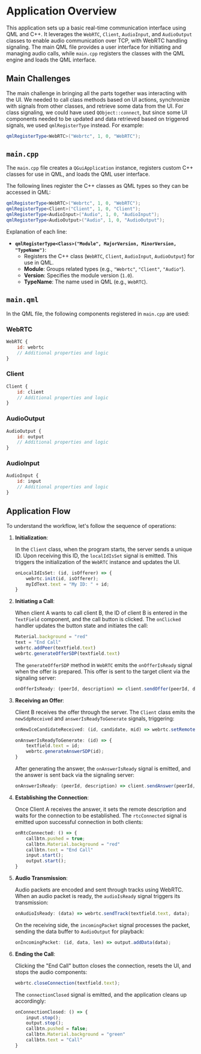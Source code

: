 # Application Overview

This application sets up a basic real-time communication interface using QML and C++. It leverages the `WebRTC`, `Client`, `AudioInput`, and `AudioOutput` classes to enable audio communication over TCP, with WebRTC handling signaling. The main QML file provides a user interface for initiating and managing audio calls, while `main.cpp` registers the classes with the QML engine and loads the QML interface.

## Main Challenges

The main challenge in bringing all the parts together was interacting with the UI. We needed to call class methods based on UI actions, synchronize with signals from other classes, and retrieve some data from the UI. For class signaling, we could have used `QObject::connect`, but since some UI components needed to be updated and data retrieved based on triggered signals, we used `qmlRegisterType` instead. For example:

```cpp
qmlRegisterType<WebRTC>("Webrtc", 1, 0, "WebRTC");
```

## **`main.cpp`**

The `main.cpp` file creates a `QGuiApplication` instance, registers custom C++ classes for use in QML, and loads the QML user interface.

The following lines register the C++ classes as QML types so they can be accessed in QML:

```cpp
qmlRegisterType<WebRTC>("Webrtc", 1, 0, "WebRTC");
qmlRegisterType<Client>("Client", 1, 0, "Client");
qmlRegisterType<AudioInput>("Audio", 1, 0, "AudioInput");
qmlRegisterType<AudioOutput>("Audio", 1, 0, "AudioOutput");
```

Explanation of each line:

- **`qmlRegisterType<Class>("Module", MajorVersion, MinorVersion, "TypeName")`**:
    - Registers the C++ class (`WebRTC`, `Client`, `AudioInput`, `AudioOutput`) for use in QML.
    - **Module**: Groups related types (e.g., `"Webrtc"`, `"Client"`, `"Audio"`).
    - **Version**: Specifies the module version (`1.0`).
    - **TypeName**: The name used in QML (e.g., `WebRTC`).

## **`main.qml`**

In the QML file, the following components registered in `main.cpp` are used:

### **WebRTC**

```qml
WebRTC {
    id: webrtc
    // Additional properties and logic
}
```

### **Client**

```qml
Client {
    id: client
    // Additional properties and logic
}
```

### **AudioOutput**

```qml
AudioOutput {
    id: output
    // Additional properties and logic
}
```

### **AudioInput**

```qml
AudioInput {
    id: input
    // Additional properties and logic
}
```

## Application Flow

To understand the workflow, let's follow the sequence of operations:

1. **Initialization**:

   In the `Client` class, when the program starts, the server sends a unique ID. Upon receiving this ID, the `localIdIsSet` signal is emitted. This triggers the initialization of the `WebRTC` instance and updates the UI.

   ```qml
   onLocalIdIsSet: (id, isOfferer) => {
       webrtc.init(id, isOfferer);
       myIdText.text = "My ID: " + id;
   }
   ```

2. **Initiating a Call**:

    When client A wants to call client B, the ID of client B is entered in the `TextField` component, and the call button is clicked. The `onClicked` handler updates the button state and initiates the call:

   ```qml
   Material.background = "red"
   text = "End Call"
   webrtc.addPeer(textfield.text)
   webrtc.generateOfferSDP(textfield.text)
   ```

   The `generateOfferSDP` method in `WebRTC` emits the `onOfferIsReady` signal when the offer is prepared. This offer is sent to the target client via the signaling server:

   ```qml
   onOfferIsReady: (peerId, description) => client.sendOffer(peerId, description);
   ```

3. **Receiving an Offer**:

   Client B receives the offer through the server. The `Client` class emits the `newSdpReceived` and `answerIsReadyToGenerate` signals, triggering:

   ```qml
   onNewIceCandidateReceived: (id, candidate, mid) => webrtc.setRemoteCandidate(id, candidate, mid)

   onAnswerIsReadyToGenerate: (id) => {
       textfield.text = id;
       webrtc.generateAnswerSDP(id);
   }
   ```

   After generating the answer, the `onAnswerIsReady` signal is emitted, and the answer is sent back via the signaling server:

   ```qml
   onAnswerIsReady: (peerId, description) => client.sendAnswer(peerId, description);
   ```

4. **Establishing the Connection**:

   Once Client A receives the answer, it sets the remote description and waits for the connection to be established. The `rtcConnected` signal is emitted upon successful connection in both clients:

   ```qml
   onRtcConnected: () => {
       callbtn.pushed = true;
       callbtn.Material.background = "red"
       callbtn.text = "End Call"
       input.start();
       output.start();
   }
   ```

5. **Audio Transmission**:

   Audio packets are encoded and sent through tracks using WebRTC. When an audio packet is ready, the `audioIsReady` signal triggers its transmission:

   ```qml
   onAudioIsReady: (data) => webrtc.sendTrack(textfield.text, data);
   ```

   On the receiving side, the `incomingPacket` signal processes the packet, sending the data buffer to `AudioOutput` for playback:

   ```qml
   onIncomingPacket: (id, data, len) => output.addData(data);
   ```

6. **Ending the Call**:

    Clicking the "End Call" button closes the connection, resets the UI, and stops the audio components:

   ```qml
   webrtc.closeConnection(textfield.text);
   ```

   The `connectionClosed` signal is emitted, and the application cleans up accordingly:

   ```qml
   onConnectionClosed: () => {
       input.stop();
       output.stop();
       callbtn.pushed = false;
       callbtn.Material.background = "green"
       callbtn.text = "Call"
   }
   ```
   